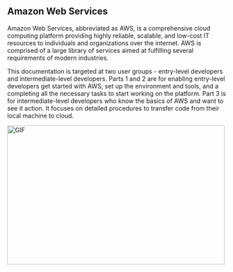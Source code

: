 ## Amazon Web Services 
Amazon Web Services, abbreviated as AWS, is a comprehensive cloud computing platform
providing highly reliable, scalable, and low-cost IT resources to individuals and organizations
over the internet. AWS is comprised of a large library of services aimed at fulfilling several
requirements of modern industries.

This documentation is targeted at two user groups - entry-level developers and intermediate-level developers.
Parts 1 and 2 are for enabling entry-level developers get started with AWS, set up the environment and tools, and a completing all the necessary tasks to start working on the platform.
Part 3 is for intermediate-level developers who know the basics of AWS and want to see it action. It focuses on detailed procedures to transfer code from their local machine to cloud.

<img alt="GIF" src="https://github.com/abhisheknaiidu/abhisheknaiidu/blob/master/code.gif?raw=true" width="500" height="320" />
